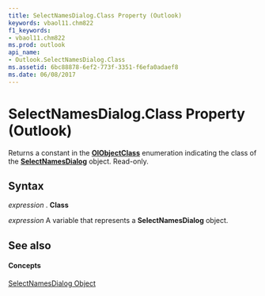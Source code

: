 ```yaml
---
title: SelectNamesDialog.Class Property (Outlook)
keywords: vbaol11.chm822
f1_keywords:
- vbaol11.chm822
ms.prod: outlook
api_name:
- Outlook.SelectNamesDialog.Class
ms.assetid: 6bc88878-6ef2-773f-3351-f6efa0adaef8
ms.date: 06/08/2017
---
```



# SelectNamesDialog.Class Property (Outlook)

Returns a constant in the **[OlObjectClass](olobjectclass-enumeration-outlook.md)** enumeration indicating the class of the **[SelectNamesDialog](selectnamesdialog-object-outlook.md)** object. Read-only.


## Syntax

 _expression_ . **Class**

 _expression_ A variable that represents a **SelectNamesDialog** object.


## See also


#### Concepts


[SelectNamesDialog Object](selectnamesdialog-object-outlook.md)

